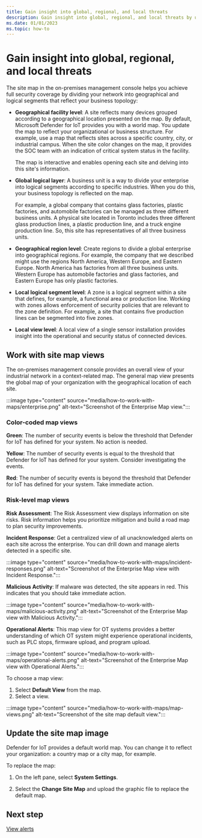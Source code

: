 ```yaml
---
title: Gain insight into global, regional, and local threats
description: Gain insight into global, regional, and local threats by using the site map in the on-premises management console.
ms.date: 01/01/2023
ms.topic: how-to
---
```


# Gain insight into global, regional, and local threats

The site map in the on-premises management console helps you achieve full security coverage by dividing your network into geographical and logical segments that reflect your business topology:

- **Geographical facility level**: A site reflects many devices grouped according to a geographical location presented on the map. By default, Microsoft Defender for IoT provides you with a world map. You update the map to reflect your organizational or business structure. For example, use a map that reflects sites across a specific country, city, or industrial campus. When the site color changes on the map, it provides the SOC team with an indication of critical system status in the facility.

  The map is interactive and enables opening each site and delving into this site's information.

- **Global logical layer**: A business unit is a way to divide your enterprise into logical segments according to specific industries. When you do this, your business topology is reflected on the map.

  For example, a global company that contains glass factories, plastic factories, and automobile factories can be managed as three different business units. A physical site located in Toronto includes three different glass production lines, a plastic production line, and a truck engine production line. So, this site has representatives of all three business units.

- **Geographical region level**: Create regions to divide a global enterprise into geographical regions. For example, the company that we described might use the regions North America, Western Europe, and Eastern Europe. North America has factories from all three business units. Western Europe has automobile factories and glass factories, and Eastern Europe has only plastic factories.

- **Local logical segment level**: A zone is a logical segment within a site that defines, for example, a functional area or production line. Working with zones allows enforcement of security policies that are relevant to the zone definition. For example, a site that contains five production lines can be segmented into five zones.

- **Local view level**: A local view of a single sensor installation provides insight into the operational and security status of connected devices.

## Work with site map views

The on-premises management console provides an overall view of your industrial network in a context-related map. The general map view presents the global map of your organization with the geographical location of each site.

:::image type="content" source="media/how-to-work-with-maps/enterprise.png" alt-text="Screenshot of the Enterprise Map view.":::

### Color-coded map views

**Green**: The number of security events is below the threshold that Defender for IoT has defined for your system. No action is needed.

**Yellow**: The number of security events is equal to the threshold that Defender for IoT has defined for your system. Consider investigating the events.  

**Red**: The number of security events is beyond the threshold that Defender for IoT has defined for your system. Take immediate action.

### Risk-level map views

**Risk Assessment**: The Risk Assessment view displays information on site risks. Risk information helps you prioritize mitigation and build a road map to plan security improvements.

**Incident Response**: Get a centralized view of all unacknowledged alerts on each site across the enterprise. You can drill down and manage alerts detected in a specific site.

:::image type="content" source="media/how-to-work-with-maps/incident-responses.png" alt-text="Screenshot of the Enterprise Map view with Incident Response.":::

**Malicious Activity**: If malware was detected, the site appears in red. This indicates that you should take immediate action.

:::image type="content" source="media/how-to-work-with-maps/malicious-activity.png" alt-text="Screenshot of the Enterprise Map view with Malicious Activity.":::

**Operational Alerts**: This map view for OT systems provides a better understanding of which OT system might experience operational incidents, such as PLC stops, firmware upload, and program upload.

:::image type="content" source="media/how-to-work-with-maps/operational-alerts.png" alt-text="Screenshot of the Enterprise Map view with Operational Alerts.":::

To choose a map view:

1. Select **Default View** from the map.
2. Select a view.

:::image type="content" source="media/how-to-work-with-maps/map-views.png" alt-text="Screenshot of the site map default view.":::

## Update the site map image

Defender for IoT provides a default world map. You can change it to reflect your organization: a country map or a city map, for example. 

To replace the map:

1. On the left pane, select **System Settings**.

2. Select the **Change Site Map** and upload the graphic file to replace the default map.

## Next step

[View alerts](how-to-view-alerts.md)
